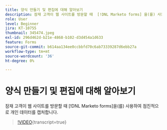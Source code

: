 ```yaml
---
title: 양식 만들기 및 편집에 대해 알아보기
description: 잠재 고객이 웹 사이트를 방문할 때  [!DNL Marketo forms] 을(를) 사용하여 점진적으로 개인 데이터를 캡처합니다.
role: User
level: Beginner
jira: KT-10755
thumbnail: 345474.jpeg
exl-id: 296d462d-b21e-4868-b102-d3d454a1d633
feature: Forms
source-git-commit: b614aa134ee0ccbbfd70c6ab73339287d6ebb27a
workflow-type: tm+mt
source-wordcount: '36'
ht-degree: 0%

---
```


# 양식 만들기 및 편집에 대해 알아보기

잠재 고객이 웹 사이트를 방문할 때 [!DNL Marketo forms]을(를) 사용하여 점진적으로 개인 데이터를 캡처합니다.

>[!VIDEO](https://video.tv.adobe.com/v/345474/?quality=12&learn=on){transcript=true}
